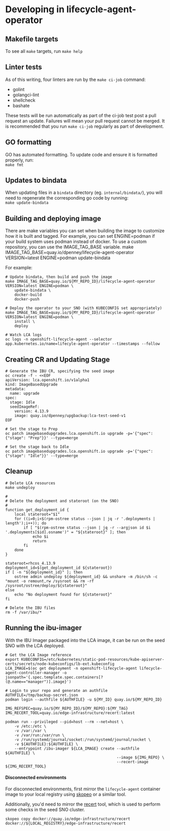 # Developing in lifecycle-agent-operator

## Makefile targets

To see all `make` targets, run `make help`

## Linter tests

As of this writing, four linters are run by the `make ci-job` command:

* golint
* golangci-lint
* shellcheck
* bashate

These tests will be run automatically as part of the ci-job test post a pull request an update. Failures will mean your pull request
cannot be merged. It is recommended that you run `make ci-job` regularly as part of development.

## GO formatting

GO has automated formatting. To update code and ensure it is formatted properly, run:<br>`make fmt`

## Updates to bindata

When updating files in a `bindata` directory (eg. `internal/bindata/`), you will need to regenerate the
corresponding go code by running:<br>
`make update-bindata`

## Building and deploying image

There are make variables you can set when building the image to customize how it is built and tagged. For example, you can set
ENGINE=podman if your build system uses podman instead of docker. To use a custom repository, you can use the IMAGE_TAG_BASE variable.
make IMAGE_TAG_BASE=quay.io/dpenney/lifecycle-agent-operator VERSION=latest ENGINE=podman update-bindata

For example:

```console
# Update bindata, then build and push the image
make IMAGE_TAG_BASE=quay.io/${MY_REPO_ID}/lifecycle-agent-operator VERSION=latest ENGINE=podman \
    update-bindata \
    docker-build
    docker-push

# Deploy the operator to your SNO (with KUBECONFIG set appropriately)
make IMAGE_TAG_BASE=quay.io/${MY_REPO_ID}/lifecycle-agent-operator VERSION=latest ENGINE=podman \
    install \
    deploy

# Watch LCA logs
oc logs -n openshift-lifecycle-agent --selector app.kubernetes.io/name=lifecyle-agent-operator --timestamps --follow
```

## Creating CR and Updating Stage

```console
# Generate the IBU CR, specifying the seed image
oc create -f - <<EOF
apiVersion: lca.openshift.io/v1alpha1
kind: ImageBasedUpgrade
metadata:
  name: upgrade
spec:
  stage: Idle
  seedImageRef:
    version: 4.13.9
    image: quay.io/dpenney/upgbackup:lca-test-seed-v1
EOF

# Set the stage to Prep
oc patch imagebasedupgrades.lca.openshift.io upgrade -p='{"spec": {"stage": "Prep"}}' --type=merge

# Set the stage back to Idle
oc patch imagebasedupgrades.lca.openshift.io upgrade -p='{"spec": {"stage": "Idle"}}' --type=merge
```

## Cleanup
```console
# Delete LCA resources
make undeploy

#
# Delete the deployment and stateroot (on the SNO)
#
function get_deployment_id {
    local stateroot="$1"
    for ((i=0;i<$(rpm-ostree status --json | jq -r '.deployments | length');i++)); do
        if [ "$(rpm-ostree status --json | jq -r --argjson id $i '.deployments[$id].osname')" = "${stateroot}" ]; then
            echo $i
            return
        fi
    done
}

stateroot=rhcos_4.13.9
deployment_id=$(get_deployment_id ${stateroot})
if [ -n "${deployment_id}" ]; then
    ostree admin undeploy ${deployment_id} && unshare -m /bin/sh -c "mount -o remount,rw /sysroot && rm -rf /sysroot/ostree/deploy/${stateroot}"
else
    echo "No deployment found for ${stateroot}"
fi

# Delete the IBU files
rm -f /var/ibu/*
```

## Running the ibu-imager

With the IBU Imager packaged into the LCA image, it can be run on the seed SNO with the LCA deployed.

```console
# Get the LCA Image reference
export KUBECONFIG=/etc/kubernetes/static-pod-resources/kube-apiserver-certs/secrets/node-kubeconfigs/lb-ext.kubeconfig
LCA_IMAGE=$(oc get deployment -n openshift-lifecycle-agent lifecycle-agent-controller-manager -o jsonpath='{.spec.template.spec.containers[?(@.name=="manager")].image}')

# Login to your repo and generate an authfile
AUTHFILE=/tmp/backup-secret.json
podman login --authfile ${AUTHFILE} -u ${MY_ID} quay.io/${MY_REPO_ID}

IMG_REFSPEC=quay.io/${MY_REPO_ID}/${MY_REPO}:${MY_TAG}
IMG_RECERT_TOOL=quay.io/edge-infrastructure/recert:latest

podman run --privileged --pid=host --rm --net=host \
    -v /etc:/etc \
    -v /var:/var \
    -v /var/run:/var/run \
    -v /run/systemd/journal/socket:/run/systemd/journal/socket \
    -v ${AUTHFILE}:${AUTHFILE} \
    --entrypoint /ibu-imager ${LCA_IMAGE} create --authfile ${AUTHFILE} \
                                                 --image ${IMG_REPO} \
                                                 --recert-image ${IMG_RECERT_TOOL}
```

#### Disconnected environments

For disconnected environments, first mirror the `lifecycle-agent` container image to your local registry using
[skopeo](https://github.com/containers/skopeo) or a similar tool.

Additionally, you'd need to mirror the [recert](https://github.com/rh-ecosystem-edge/recert) tool, which is used to
perform some checks in the seed SNO cluster.

```shell
skopeo copy docker://quay.io/edge-infrastructure/recert docker://${LOCAL_REGISTRY}/edge-infrastructure/recert
```
